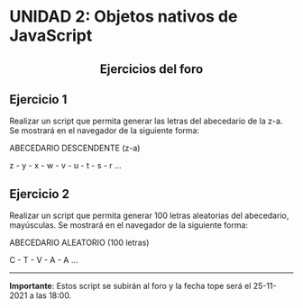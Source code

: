 # UNIDAD 2: Objetos nativos de JavaScript
## <p align="center">Ejercicios del foro</p>

## Ejercicio 1
Realizar un script que permita generar las letras del abecedario de la z-a. Se mostrará en el navegador de la siguiente forma:

ABECEDARIO DESCENDENTE (z-a)

z - y - x - w - v - u - t - s - r ...

## Ejercicio 2
Realizar un script que permita generar 100 letras aleatorias del abecedario, mayúsculas. Se mostrará en el navegador de la siguiente forma:

ABECEDARIO ALEATORIO (100 letras)

C - T - V - A - A ...

---

**Importante**:  Estos script se subirán al foro y la fecha tope será el 25-11-2021 a las 18:00.